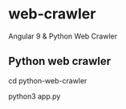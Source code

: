 # web-crawler
Angular 9 &amp; Python Web Crawler

## Python web crawler

cd python-web-crawler

python3 app.py